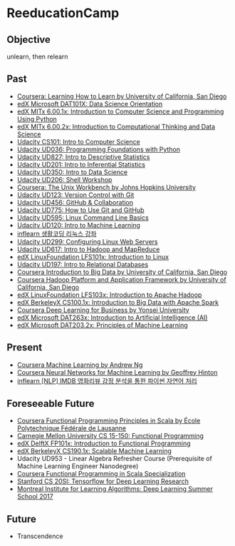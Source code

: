 # ReeducationCamp

## Objective
unlearn, then relearn

## Past
* [Coursera: Learning How to Learn by University of California, San Diego](https://www.coursera.org/learn/learning-how-to-learn)
* [edX Microsoft DAT101X: Data Science Orientation](https://www.edx.org/course/microsoft-professional-program-data-microsoft-dat101x-0)
* [edX MITx 6.00.1x: Introduction to Computer Science and Programming Using Python](https://www.edx.org/course/introduction-computer-science-mitx-6-00-1x-11)
* [edX MITx 6.00.2x: Introduction to Computational Thinking and Data Science](https://www.edx.org/course/introduction-computational-thinking-data-mitx-6-00-2x-5)
* [Udacity CS101: Intro to Computer Science](https://www.udacity.com/course/intro-to-computer-science--cs101)
* [Udacity UD036: Programming Foundations with Python](https://www.udacity.com/course/programming-foundations-with-python--ud036)
* [Udacity UD827: Intro to Descriptive Statistics](https://www.udacity.com/course/intro-to-descriptive-statistics--ud827)
* [Udacity UD201: Intro to Inferential Statistics](https://www.udacity.com/course/intro-to-inferential-statistics--ud201)
* [Udacity UD350: Intro to Data Science](https://www.udacity.com/course/intro-to-data-science--ud359)
* [Udacity UD206: Shell Workshop](https://www.udacity.com/course/shell-workshop--ud206)
* [Coursera: The Unix Workbench by Johns Hopkins University](https://www.coursera.org/learn/unix/)
* [Udacity UD123: Version Control with Git](https://www.udacity.com/course/version-control-with-git--ud123)
* [Udacity UD456: GitHub & Collaboration](https://www.udacity.com/course/github-collaboration--ud456)
* [Udacity UD775: How to Use Git and GitHub](https://www.udacity.com/course/how-to-use-git-and-github--ud775)
* [Udacity UD595: Linux Command Line Basics](https://www.udacity.com/course/linux-command-line-basics--ud595)
* [Udacity UD120: Intro to Machine Learning](https://www.udacity.com/course/intro-to-machine-learning--ud120)
* [inflearn 생활코딩 리눅스 강좌](https://www.inflearn.com/course/%EC%83%9D%ED%99%9C%EC%BD%94%EB%94%A9-%EB%A6%AC%EB%88%85%EC%8A%A4-%EA%B0%95%EC%A2%8C/)
* [Udacity UD299: Configuring Linux Web Servers](https://www.udacity.com/course/configuring-linux-web-servers--ud299)
* [Udacity UD617: Intro to Hadoop and MapReduce](https://www.udacity.com/course/intro-to-hadoop-and-mapreduce--ud617)
* [edX LinuxFoundation LFS101x: Introduction to Linux](https://www.edx.org/course/introduction-linux-linuxfoundationx-lfs101x-1)
* [Udacity UD197: Intro to Relational Databases](https://www.udacity.com/course/intro-to-relational-databases--ud197)
* [Coursera Introduction to Big Data by University of California, San Diego](https://www.coursera.org/learn/big-data-introduction/)
* [Coursera Hadoop Platform and Application Framework by University of California, San Diego](https://www.coursera.org/learn/hadoop/)
* [edX LinuxFoundation LFS103x: Introduction to Apache Hadoop](https://www.edx.org/course/introduction-apache-hadoop-linuxfoundationx-lfs103x)
* [edX BerkeleyX CS100.1x: Introduction to Big Data with Apache Spark](https://courses.edx.org/courses/BerkeleyX/CS100.1x/1T2015/course/)
* [Coursera Deep Learning for Business by Yonsei University](https://www.coursera.org/learn/deep-learning-business/)
* [edX Microsoft DAT263x: Introduction to Artificial Intelligence (AI)](https://courses.edx.org/courses/course-v1:Microsoft+DAT263x+1T2018a/course/)
* [edX Microsoft DAT203.2x: Principles of Machine Learning](https://courses.edx.org/courses/course-v1:Microsoft+DAT203.2x+1T2018a/course/)

## Present
* [Coursera Machine Learning by Andrew Ng](https://www.coursera.org/learn/machine-learning)
* [Coursera Neural Networks for Machine Learning by Geoffrey Hinton](https://www.coursera.org/learn/neural-networks)
* [inflearn [NLP] IMDB 영화리뷰 감정 분석을 통한 파이썬 자연어 처리](https://www.inflearn.com/course/nlp-imdb-%ED%8C%8C%EC%9D%B4%EC%8D%AC-%EC%9E%90%EC%97%B0%EC%96%B4-%EC%B2%98%EB%A6%AC)

## Foreseeable Future
* [Coursera Functional Programming Principles in Scala by École Polytechnique Fédérale de Lausanne](https://www.coursera.org/learn/progfun1)
* [Carnegie Mellon University CS 15-150: Functional Programming](http://www.cs.cmu.edu/~15150/)
* [edX DelftX FP101x: Introduction to Functional Programming](https://courses.edx.org/courses/course-v1:DelftX+FP101x+3T2015)
* [edX BerkeleyX CS190.1x: Scalable Machine Learning](https://courses.edx.org/courses/BerkeleyX/CS190.1x/1T2015)
* Udacity UD953 - Linear Algebra Refresher Course (Prerequisite of Machine Learning Engineer Nanodegree)
* [Coursera Functional Programming in Scala Specialization](https://www.coursera.org/specializations/scala)
* [Stanford CS 20SI: Tensorflow for Deep Learning Research](https://web.stanford.edu/class/cs20si/)
* [Montreal Institute for Learning Algorithms: Deep Learning Summer School 2017](https://mila.umontreal.ca/en/cours/deep-learning-summer-school-2017/)

## Future
* Transcendence

